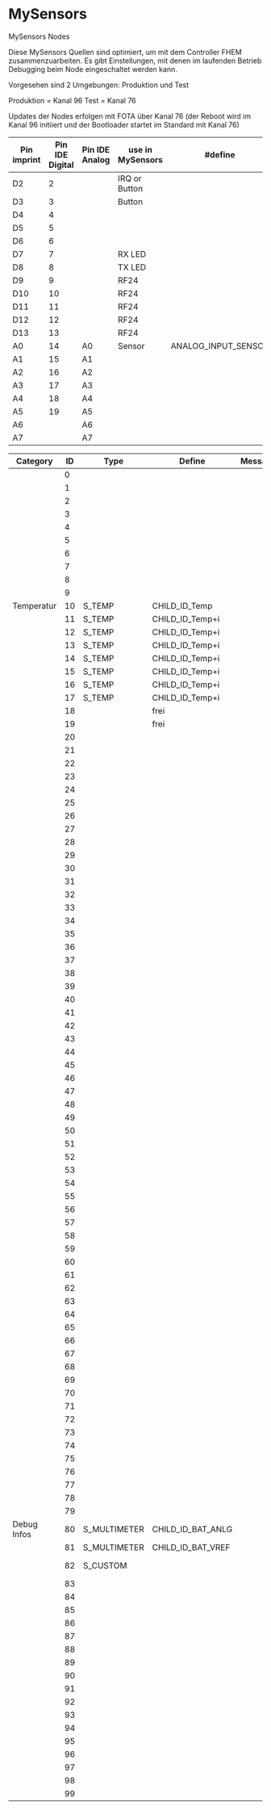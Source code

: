 # MySensors
MySensors Nodes 


Diese MySensors Quellen sind optimiert, um mit dem Controller FHEM zusammenzuarbeiten.
Es gibt Einstellungen, mit denen im laufenden Betrieb Debugging beim Node eingeschaltet werden kann.

Vorgesehen sind 2 Umgebungen: Produktion und Test

Produktion = Kanal 96
Test = Kanal 76

Updates der Nodes erfolgen mit FOTA über Kanal 76 (der Reboot wird im Kanal 96 initiiert und der Bootloader startet im Standard mit Kanal 76)


|  **Pin imprint** | **Pin IDE Digital** | **Pin IDE Analog** | **use in MySensors** | **#define** |
| --- | --- | --- | --- | --- |
|  D2 | 2 |  | IRQ or Button |  |
|  D3 | 3 |  | Button |  |
|  D4 | 4 |  |  |  |
|  D5 | 5 |  |  |  |
|  D6 | 6 |  |  |  |
|  D7 | 7 |  | RX LED |  |
|  D8 | 8 |  | TX LED |  |
|  D9 | 9 |  | RF24 |  |
|  D10 | 10 |  | RF24 |  |
|  D11 | 11 |  | RF24 |  |
|  D12 | 12 |  | RF24 |  |
|  D13 | 13 |  | RF24 |  |
|  A0 | 14 | A0 | Sensor | ANALOG_INPUT_SENSOR |
|  A1 | 15 | A1 |  |  |
|  A2 | 16 | A2 |  |  |
|  A3 | 17 | A3 |  |  |
|  A4 | 18 | A4 |  |  |
|  A5 | 19 | A5 |  |  |
|  A6 |  | A6 |  |  |
|  A7 |  | A7 |  |  |



|  **Category** | **ID** | **Type** | **Define** | **MessageObject** | **TEXT** | **Usage** |
| --- | --- | --- | --- | --- | --- | --- |
|   | 0 |  |  |  |  |  |
|   | 1 |  |  |  |  |  |
|   | 2 |  |  |  |  |  |
|   | 3 |  |  |  |  |  |
|   | 4 |  |  |  |  |  |
|   | 5 |  |  |  |  |  |
|   | 6 |  |  |  |  |  |
|   | 7 |  |  |  |  |  |
|   | 8 |  |  |  |  |  |
|   | 9 |  |  |  |  |  |
|  Temperatur | 10 | S_TEMP | CHILD_ID_Temp |  |  |  |
|   | 11 | S_TEMP | CHILD_ID_Temp+i |  |  |  |
|   | 12 | S_TEMP | CHILD_ID_Temp+i |  |  |  |
|   | 13 | S_TEMP | CHILD_ID_Temp+i |  |  |  |
|   | 14 | S_TEMP | CHILD_ID_Temp+i |  |  |  |
|   | 15 | S_TEMP | CHILD_ID_Temp+i |  |  |  |
|   | 16 | S_TEMP | CHILD_ID_Temp+i |  |  |  |
|   | 17 | S_TEMP | CHILD_ID_Temp+i |  |  |  |
|   | 18 |  | frei |  |  |  |
|   | 19 |  | frei |  |  |  |
|   | 20 |  |  |  |  |  |
|   | 21 |  |  |  |  |  |
|   | 22 |  |  |  |  |  |
|   | 23 |  |  |  |  |  |
|   | 24 |  |  |  |  |  |
|   | 25 |  |  |  |  |  |
|   | 26 |  |  |  |  |  |
|   | 27 |  |  |  |  |  |
|   | 28 |  |  |  |  |  |
|   | 29 |  |  |  |  |  |
|   | 30 |  |  |  |  |  |
|   | 31 |  |  |  |  |  |
|   | 32 |  |  |  |  |  |
|   | 33 |  |  |  |  |  |
|   | 34 |  |  |  |  |  |
|   | 35 |  |  |  |  |  |
|   | 36 |  |  |  |  |  |
|   | 37 |  |  |  |  |  |
|   | 38 |  |  |  |  |  |
|   | 39 |  |  |  |  |  |
|   | 40 |  |  |  |  |  |
|   | 41 |  |  |  |  |  |
|   | 42 |  |  |  |  |  |
|   | 43 |  |  |  |  |  |
|   | 44 |  |  |  |  |  |
|   | 45 |  |  |  |  |  |
|   | 46 |  |  |  |  |  |
|   | 47 |  |  |  |  |  |
|   | 48 |  |  |  |  |  |
|   | 49 |  |  |  |  |  |
|   | 50 |  |  |  |  |  |
|   | 51 |  |  |  |  |  |
|   | 52 |  |  |  |  |  |
|   | 53 |  |  |  |  |  |
|   | 54 |  |  |  |  |  |
|   | 55 |  |  |  |  |  |
|   | 56 |  |  |  |  |  |
|   | 57 |  |  |  |  |  |
|   | 58 |  |  |  |  |  |
|   | 59 |  |  |  |  |  |
|   | 60 |  |  |  |  |  |
|   | 61 |  |  |  |  |  |
|   | 62 |  |  |  |  |  |
|   | 63 |  |  |  |  |  |
|   | 64 |  |  |  |  |  |
|   | 65 |  |  |  |  |  |
|   | 66 |  |  |  |  |  |
|   | 67 |  |  |  |  |  |
|   | 68 |  |  |  |  |  |
|   | 69 |  |  |  |  |  |
|   | 70 |  |  |  |  |  |
|   | 71 |  |  |  |  |  |
|   | 72 |  |  |  |  |  |
|   | 73 |  |  |  |  |  |
|   | 74 |  |  |  |  |  |
|   | 75 |  |  |  |  |  |
|   | 76 |  |  |  |  |  |
|   | 77 |  |  |  |  |  |
|   | 78 |  |  |  |  |  |
|   | 79 |  |  |  |  |  |
|  Debug Infos | 80 | S_MULTIMETER | CHILD_ID_BAT_ANLG |  |  |  |
|   | 81 | S_MULTIMETER | CHILD_ID_BAT_VREF |  |  |  |
|   | 82 | S_CUSTOM |  |  | set get |  |
|   | 83 |  |  |  |  |  |
|   | 84 |  |  |  |  |  |
|   | 85 |  |  |  |  |  |
|   | 86 |  |  |  |  |  |
|   | 87 |  |  |  |  |  |
|   | 88 |  |  |  |  |  |
|   | 89 |  |  |  |  |  |
|   | 90 |  |  |  |  |  |
|   | 91 |  |  |  |  |  |
|   | 92 |  |  |  |  |  |
|   | 93 |  |  |  |  |  |
|   | 94 |  |  |  |  |  |
|   | 95 |  |  |  |  |  |
|   | 96 |  |  |  |  |  |
|   | 97 |  |  |  |  |  |
|   | 98 |  |  |  |  |  |
|   | 99 |  |  |  |  |  |
